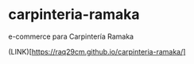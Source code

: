 # carpinteria-ramaka
e-commerce para Carpintería Ramaka

(LINK)[https://raq29cm.github.io/carpinteria-ramaka/]
